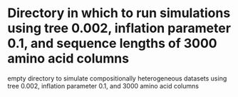 # Directory in which to run simulations using tree 0.002, inflation parameter 0.1, and sequence lengths of 3000 amino acid columns

empty directory to simulate compositionally heterogeneous datasets using tree 0.002, inflation parameter 0.1, and 3000 amino acid columns
